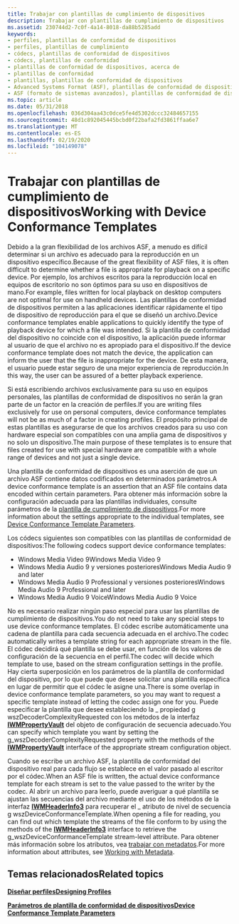 ```yaml
---
title: Trabajar con plantillas de cumplimiento de dispositivos
description: Trabajar con plantillas de cumplimiento de dispositivos
ms.assetid: 230744d2-7c0f-4a14-8018-da88b5285add
keywords:
- perfiles, plantillas de conformidad de dispositivos
- perfiles, plantillas de cumplimiento
- códecs, plantillas de conformidad de dispositivos
- códecs, plantillas de conformidad
- plantillas de conformidad de dispositivos, acerca de
- plantillas de conformidad
- plantillas, plantillas de conformidad de dispositivos
- Advanced Systems Format (ASF), plantillas de conformidad de dispositivos
- ASF (formato de sistemas avanzados), plantillas de conformidad de dispositivos
ms.topic: article
ms.date: 05/31/2018
ms.openlocfilehash: 036d304aa43c0dce5fe4d5302dccc32484657155
ms.sourcegitcommit: 48d1c892045445bcbd0f22bafa2fd3861ffaa6e7
ms.translationtype: MT
ms.contentlocale: es-ES
ms.lasthandoff: 02/19/2020
ms.locfileid: "104149078"
---
```

# <a name="working-with-device-conformance-templates"></a><span data-ttu-id="15188-112">Trabajar con plantillas de cumplimiento de dispositivos</span><span class="sxs-lookup"><span data-stu-id="15188-112">Working with Device Conformance Templates</span></span>

<span data-ttu-id="15188-113">Debido a la gran flexibilidad de los archivos ASF, a menudo es difícil determinar si un archivo es adecuado para la reproducción en un dispositivo específico.</span><span class="sxs-lookup"><span data-stu-id="15188-113">Because of the great flexibility of ASF files, it is often difficult to determine whether a file is appropriate for playback on a specific device.</span></span> <span data-ttu-id="15188-114">Por ejemplo, los archivos escritos para la reproducción local en equipos de escritorio no son óptimos para su uso en dispositivos de mano.</span><span class="sxs-lookup"><span data-stu-id="15188-114">For example, files written for local playback on desktop computers are not optimal for use on handheld devices.</span></span> <span data-ttu-id="15188-115">Las plantillas de conformidad de dispositivos permiten a las aplicaciones identificar rápidamente el tipo de dispositivo de reproducción para el que se diseñó un archivo.</span><span class="sxs-lookup"><span data-stu-id="15188-115">Device conformance templates enable applications to quickly identify the type of playback device for which a file was intended.</span></span> <span data-ttu-id="15188-116">Si la plantilla de conformidad del dispositivo no coincide con el dispositivo, la aplicación puede informar al usuario de que el archivo no es apropiado para el dispositivo.</span><span class="sxs-lookup"><span data-stu-id="15188-116">If the device conformance template does not match the device, the application can inform the user that the file is inappropriate for the device.</span></span> <span data-ttu-id="15188-117">De esta manera, el usuario puede estar seguro de una mejor experiencia de reproducción.</span><span class="sxs-lookup"><span data-stu-id="15188-117">In this way, the user can be assured of a better playback experience.</span></span>

<span data-ttu-id="15188-118">Si está escribiendo archivos exclusivamente para su uso en equipos personales, las plantillas de conformidad de dispositivos no serán la gran parte de un factor en la creación de perfiles.</span><span class="sxs-lookup"><span data-stu-id="15188-118">If you are writing files exclusively for use on personal computers, device conformance templates will not be as much of a factor in creating profiles.</span></span> <span data-ttu-id="15188-119">El propósito principal de estas plantillas es asegurarse de que los archivos creados para su uso con hardware especial son compatibles con una amplia gama de dispositivos y no solo un dispositivo.</span><span class="sxs-lookup"><span data-stu-id="15188-119">The main purpose of these templates is to ensure that files created for use with special hardware are compatible with a whole range of devices and not just a single device.</span></span>

<span data-ttu-id="15188-120">Una plantilla de conformidad de dispositivos es una aserción de que un archivo ASF contiene datos codificados en determinados parámetros.</span><span class="sxs-lookup"><span data-stu-id="15188-120">A device conformance template is an assertion that an ASF file contains data encoded within certain parameters.</span></span> <span data-ttu-id="15188-121">Para obtener más información sobre la configuración adecuada para las plantillas individuales, consulte parámetros de la [plantilla de cumplimiento de dispositivos](device-conformance-template-parameters.md).</span><span class="sxs-lookup"><span data-stu-id="15188-121">For more information about the settings appropriate to the individual templates, see [Device Conformance Template Parameters](device-conformance-template-parameters.md).</span></span>

<span data-ttu-id="15188-122">Los códecs siguientes son compatibles con las plantillas de conformidad de dispositivos:</span><span class="sxs-lookup"><span data-stu-id="15188-122">The following codecs support device conformance templates:</span></span>

-   <span data-ttu-id="15188-123">Windows Media Video 9</span><span class="sxs-lookup"><span data-stu-id="15188-123">Windows Media Video 9</span></span>
-   <span data-ttu-id="15188-124">Windows Media Audio 9 y versiones posteriores</span><span class="sxs-lookup"><span data-stu-id="15188-124">Windows Media Audio 9 and later</span></span>
-   <span data-ttu-id="15188-125">Windows Media Audio 9 Professional y versiones posteriores</span><span class="sxs-lookup"><span data-stu-id="15188-125">Windows Media Audio 9 Professional and later</span></span>
-   <span data-ttu-id="15188-126">Windows Media Audio 9 Voice</span><span class="sxs-lookup"><span data-stu-id="15188-126">Windows Media Audio 9 Voice</span></span>

<span data-ttu-id="15188-127">No es necesario realizar ningún paso especial para usar las plantillas de cumplimiento de dispositivos.</span><span class="sxs-lookup"><span data-stu-id="15188-127">You do not need to take any special steps to use device conformance templates.</span></span> <span data-ttu-id="15188-128">El códec escribe automáticamente una cadena de plantilla para cada secuencia adecuada en el archivo.</span><span class="sxs-lookup"><span data-stu-id="15188-128">The codec automatically writes a template string for each appropriate stream in the file.</span></span> <span data-ttu-id="15188-129">El códec decidirá qué plantilla se debe usar, en función de los valores de configuración de la secuencia en el perfil.</span><span class="sxs-lookup"><span data-stu-id="15188-129">The codec will decide which template to use, based on the stream configuration settings in the profile.</span></span> <span data-ttu-id="15188-130">Hay cierta superposición en los parámetros de la plantilla de conformidad del dispositivo, por lo que puede que desee solicitar una plantilla específica en lugar de permitir que el códec le asigne una.</span><span class="sxs-lookup"><span data-stu-id="15188-130">There is some overlap in device conformance template parameters, so you may want to request a specific template instead of letting the codec assign one for you.</span></span> <span data-ttu-id="15188-131">Puede especificar la plantilla que desee estableciendo la \_ propiedad g wszDecoderComplexityRequested con los métodos de la interfaz [**IWMPropertyVault**](/previous-versions/windows/desktop/api/wmsdkidl/nn-wmsdkidl-iwmpropertyvault) del objeto de configuración de secuencia adecuado.</span><span class="sxs-lookup"><span data-stu-id="15188-131">You can specify which template you want by setting the g\_wszDecoderComplexityRequested property with the methods of the [**IWMPropertyVault**](/previous-versions/windows/desktop/api/wmsdkidl/nn-wmsdkidl-iwmpropertyvault) interface of the appropriate stream configuration object.</span></span>

<span data-ttu-id="15188-132">Cuando se escribe un archivo ASF, la plantilla de conformidad del dispositivo real para cada flujo se establece en el valor pasado al escritor por el códec.</span><span class="sxs-lookup"><span data-stu-id="15188-132">When an ASF file is written, the actual device conformance template for each stream is set to the value passed to the writer by the codec.</span></span> <span data-ttu-id="15188-133">Al abrir un archivo para leerlo, puede averiguar a qué plantilla se ajustan las secuencias del archivo mediante el uso de los métodos de la interfaz [**IWMHeaderInfo3**](/previous-versions/windows/desktop/api/wmsdkidl/nn-wmsdkidl-iwmheaderinfo3) para recuperar el \_ atributo de nivel de secuencia g wszDeviceConformanceTemplate.</span><span class="sxs-lookup"><span data-stu-id="15188-133">When opening a file for reading, you can find out which template the streams of the file conform to by using the methods of the [**IWMHeaderInfo3**](/previous-versions/windows/desktop/api/wmsdkidl/nn-wmsdkidl-iwmheaderinfo3) interface to retrieve the g\_wszDeviceConformanceTemplate stream-level attribute.</span></span> <span data-ttu-id="15188-134">Para obtener más información sobre los atributos, vea [trabajar con metadatos](working-with-metadata.md).</span><span class="sxs-lookup"><span data-stu-id="15188-134">For more information about attributes, see [Working with Metadata](working-with-metadata.md).</span></span>

## <a name="related-topics"></a><span data-ttu-id="15188-135">Temas relacionados</span><span class="sxs-lookup"><span data-stu-id="15188-135">Related topics</span></span>

<dl> <dt>

[<span data-ttu-id="15188-136">**Diseñar perfiles**</span><span class="sxs-lookup"><span data-stu-id="15188-136">**Designing Profiles**</span></span>](designing-profiles.md)
</dt> <dt>

[<span data-ttu-id="15188-137">**Parámetros de plantilla de conformidad de dispositivos**</span><span class="sxs-lookup"><span data-stu-id="15188-137">**Device Conformance Template Parameters**</span></span>](device-conformance-template-parameters.md)
</dt> </dl>

 

 




